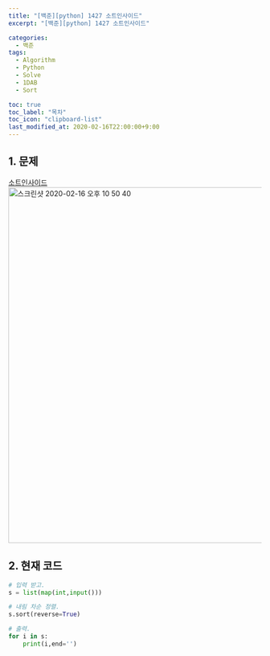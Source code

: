```yaml
---
title: "[백준][python] 1427 소트인사이드"
excerpt: "[백준][python] 1427 소트인사이드"

categories:
  - 백준
tags:
  - Algorithm
  - Python
  - Solve
  - 1DAB
  - Sort

toc: true
toc_label: "목차"
toc_icon: "clipboard-list"
last_modified_at: 2020-02-16T22:00:00+9:00
---
```


## 1. 문제
[소트인사이드](https://www.acmicpc.net/problem/1427)  
<img width="708" alt="스크린샷 2020-02-16 오후 10 50 40" src="https://user-images.githubusercontent.com/20227720/74605847-02b50b00-510f-11ea-9ef1-1677775bc872.png">


## 2. 현재 코드

```python
# 입력 받고.
s = list(map(int,input()))

# 내림 차순 정렬.
s.sort(reverse=True)

# 출력.
for i in s:
    print(i,end='')
```